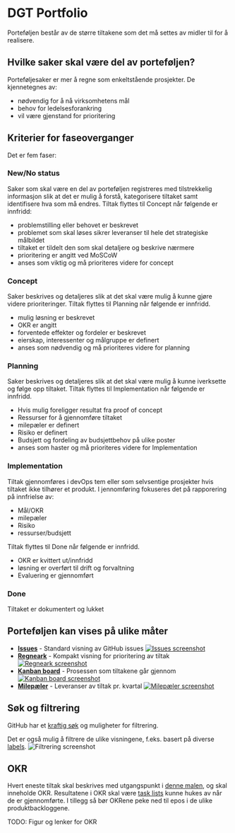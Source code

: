 # DGT Portfolio

Porteføljen består av de større tiltakene som det må settes av midler til for å realisere.

## Hvilke saker skal være del av porteføljen?

Porteføljesaker er mer å regne som enkeltstående prosjekter. De kjennetegnes av:  
- nødvendig for å nå virksomhetens mål
- behov for ledelsesforankring
- vil være gjenstand for prioritering

## Kriterier for faseoverganger

Det er fem faser:

### New/No status
Saker som skal være en del av porteføljen registreres med tilstrekkelig informasjon slik at det er mulig å forstå, kategorisere tiltaket samt identifisere hva som må endres. Tiltak flyttes til Concept når følgende er innfridd:
- problemstilling eller behovet er beskrevet
- problemet som skal løses sikrer leveranser til hele det strategiske målbildet
- tiltaket er tildelt den som skal detaljere og beskrive nærmere
- prioritering er angitt ved MoSCoW   
- anses som viktig og må prioriteres videre for concept

### Concept 
Saker beskrives og detaljeres slik at det skal være mulig å kunne gjøre videre prioriteringer. Tiltak flyttes til Planning når følgende er innfridd. 
- mulig løsning er beskrevet
- OKR er angitt
- forventede effekter og fordeler er beskrevet
- eierskap, interessenter og målgruppe er definert
- anses som nødvendig og må prioriteres videre for planning

### Planning
Saker beskrives og detaljeres slik at det skal være mulig å kunne iverksette og følge opp tiltaket. Tiltak flyttes til Implementation når følgende er innfridd. 
- Hvis mulig foreligger resultat fra proof of concept
- Ressurser for å gjennomføre tiltaket 
- milepæler er definert
- Risiko er definert
- Budsjett og fordeling av budsjettbehov på ulike poster
- anses som haster og må prioriteres videre for Implementation

### Implementation
Tiltak gjennomføres i devOps tem eller som selvsentige prosjekter hvis tiltaket ikke tilhører et produkt. I jennomføring fokuseres det på rapporering på innfrielse av:
- Mål/OKR
- milepæler
- Risiko
- ressurser/budsjett

Tiltak flyttes til Done når følgende er innfridd. 
- OKR er kvittert ut/innfridd
- løsning er overført til drift og forvaltning
- Evaluering er gjennomført

### Done
Tiltaket er dokumentert og lukket 

## Porteføljen kan vises på ulike måter

- **[Issues](https://github.com/Altinn/dig-portfolio/issues)** - Standard visning av GitHub issues
  [![Issues screenshot](https://user-images.githubusercontent.com/6088624/139852763-35d82799-cdb7-410e-a99e-54a5b6e6ae8d.png)](https://github.com/Altinn/dig-portfolio/issues "Issues")
- **[Regneark](https://github.com/orgs/Altinn/projects/2/)** - Kompakt visning for prioritering av tiltak
  [![Regneark screenshot](https://user-images.githubusercontent.com/6088624/139850966-a22aba8f-b0c8-4174-a7c4-6143f7ee6175.png)](https://github.com/orgs/Altinn/projects/2/ "Regneark")
- **[Kanban board](https://github.com/orgs/Altinn/projects/2/views/5)** - Prosessen som tiltakene går gjennom 
  [![Kanban board screenshot](https://user-images.githubusercontent.com/6088624/139851786-251dff40-175a-4e18-be6d-46eca38b6458.png)](https://github.com/orgs/Altinn/projects/2/views/5 "Kanban board")
- **[Milepæler](https://github.com/Altinn/dig-portfolio/milestones?direction=asc&sort=due_date&state=open)** - Leveranser av tiltak pr. kvartal
  [![Milepæler screenshot](https://user-images.githubusercontent.com/6088624/139855148-0dbe8839-a5b0-4c90-b4b1-add9d96a1f04.png)](https://github.com/Altinn/dig-portfolio/milestones?direction=asc&sort=due_date&state=open "Milepæler")

## Søk og filtrering

GitHub har et [kraftig søk](https://docs.github.com/en/search-github/searching-on-github/searching-issues-and-pull-requests) og muligheter for filtrering.

Det er også mulig å filtrere de ulike visningene, f.eks. basert på diverse [labels](https://github.com/Altinn/dig-portfolio/labels).
![Filtrering screenshot](https://user-images.githubusercontent.com/6088624/140031166-4733c2f2-2842-43cf-beb9-97a70a0d7d44.png "Filtrering på labels")

## OKR
Hvert eneste tiltak skal beskrives med utgangspunkt i [denne malen](https://github.com/Altinn/dig-portfolio/issues/new/choose), og skal inneholde OKR.
Resultatene i OKR skal være [task lists](https://docs.github.com/en/issues/tracking-your-work-with-issues/about-task-lists) kunne hukes av når de er gjennomførte.
I tillegg så bør OKRene peke ned til epos i de ulike produktbackloggene.

TODO: Figur og lenker for OKR

